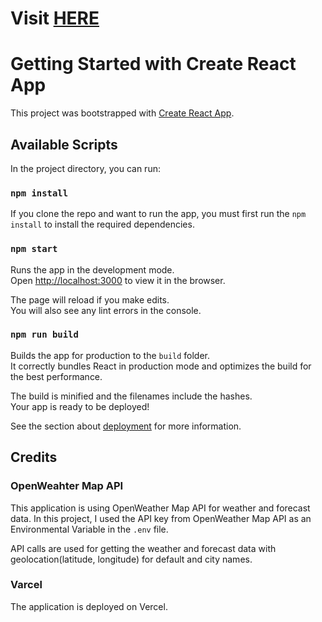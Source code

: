 # Visit [HERE](https://weather-app-nine-opal-66.vercel.app/)

# Getting Started with Create React App

This project was bootstrapped with [Create React App](https://github.com/facebook/create-react-app).

## Available Scripts

In the project directory, you can run:

### `npm install`

If you clone the repo and want to run the app, you must first run the `npm install` to install the required dependencies.

### `npm start`

Runs the app in the development mode.\
Open [http://localhost:3000](http://localhost:3000) to view it in the browser.

The page will reload if you make edits.\
You will also see any lint errors in the console.

### `npm run build`

Builds the app for production to the `build` folder.\
It correctly bundles React in production mode and optimizes the build for the best performance.

The build is minified and the filenames include the hashes.\
Your app is ready to be deployed!

See the section about [deployment](https://facebook.github.io/create-react-app/docs/deployment) for more information.

## Credits

### OpenWeahter Map API

This application is using OpenWeather Map API for weather and forecast data.
In this project, I used the API key from OpenWeather Map API as an Environmental Variable in the `.env` file.

API calls are used for getting the weather and forecast data with geolocation(latitude, longitude) for default and city names.

### Varcel

The application is deployed on Vercel.
